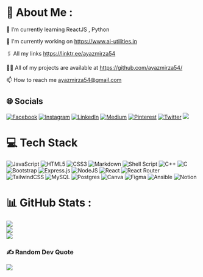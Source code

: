 # 💫 About Me :

🌱 I’m currently learning ReactJS , Python

🚀 I'm currently working on https://www.ai-utilities.in

🖇️ All my links https://linktr.ee/ayazmirza54

👨‍💻 All of my projects are available at https://github.com/ayazmirza54/

📫 How to reach me ayazmirza54@gmail.com

## 🌐 Socials

[![Facebook](https://img.shields.io/badge/Facebook-%231877F2.svg?logo=Facebook&logoColor=white)](https://facebook.com/me.ayazmirza54) [![Instagram](https://img.shields.io/badge/Instagram-%23E4405F.svg?logo=Instagram&logoColor=white)](https://instagram.com/ayazmirza54) [![LinkedIn](https://img.shields.io/badge/LinkedIn-%230077B5.svg?logo=linkedin&logoColor=white)](https://linkedin.com/in/ayazmirza54) [![Medium](https://img.shields.io/badge/Medium-12100E?logo=medium&logoColor=white)](https://medium.com/@ayazmirza54) [![Pinterest](https://img.shields.io/badge/Pinterest-%23E60023.svg?logo=Pinterest&logoColor=white)](https://pinterest.com/ayazmirza54) [![Twitter](https://img.shields.io/badge/Twitter-%231DA1F2.svg?logo=Twitter&logoColor=white)](https://twitter.com/ayazmirza54)
[![](https://visitcount.itsvg.in/api?id=ayazmirza54&icon=4&color=9)](https://visitcount.itsvg.in)


# 💻 Tech Stack
![JavaScript](https://img.shields.io/badge/javascript-%23323330.svg?style=for-the-badge&logo=javascript&logoColor=%23F7DF1E)
![HTML5](https://img.shields.io/badge/html5-%23E34F26.svg?style=for-the-badge&logo=html5&logoColor=white)
![CSS3](https://img.shields.io/badge/css3-%231572B6.svg?style=for-the-badge&logo=css3&logoColor=white) ![Markdown](https://img.shields.io/badge/markdown-%23000000.svg?style=for-the-badge&logo=markdown&logoColor=white) ![Shell Script](https://img.shields.io/badge/shell_script-%23121011.svg?style=for-the-badge&logo=gnu-bash&logoColor=white)   ![C++](https://img.shields.io/badge/c++-%2300599C.svg?style=for-the-badge&logo=c%2B%2B&logoColor=white) ![C](https://img.shields.io/badge/c-%2300599C.svg?style=for-the-badge&logo=c&logoColor=white) ![Bootstrap](https://img.shields.io/badge/bootstrap-%23563D7C.svg?style=for-the-badge&logo=bootstrap&logoColor=white) ![Express.js](https://img.shields.io/badge/express.js-%23404d59.svg?style=for-the-badge&logo=express&logoColor=%2361DAFB) ![NodeJS](https://img.shields.io/badge/node.js-6DA55F?style=for-the-badge&logo=node.js&logoColor=white) 
![React](https://img.shields.io/badge/react-%2320232a.svg?style=for-the-badge&logo=react&logoColor=%2361DAFB)
![React Router](https://img.shields.io/badge/React_Router-CA4245?style=for-the-badge&logo=react-router&logoColor=white) ![TailwindCSS](https://img.shields.io/badge/tailwindcss-%2338B2AC.svg?style=for-the-badge&logo=tailwind-css&logoColor=white) ![MySQL](https://img.shields.io/badge/mysql-%2300f.svg?style=for-the-badge&logo=mysql&logoColor=white) ![Postgres](https://img.shields.io/badge/postgres-%23316192.svg?style=for-the-badge&logo=postgresql&logoColor=white) ![Canva](https://img.shields.io/badge/Canva-%2300C4CC.svg?style=for-the-badge&logo=Canva&logoColor=white) ![Figma](https://img.shields.io/badge/figma-%23F24E1E.svg?style=for-the-badge&logo=figma&logoColor=white)  ![Ansible](https://img.shields.io/badge/ansible-%231A1918.svg?style=for-the-badge&logo=ansible&logoColor=white)  ![Notion](https://img.shields.io/badge/Notion-%23000000.svg?style=for-the-badge&logo=notion&logoColor=white)

# 📊 GitHub Stats :

![](https://github-readme-stats.vercel.app/api?username=ayazmirza54&theme=vue-dark&hide_border=false&include_all_commits=false&count_private=false)<br/>
![](https://github-readme-streak-stats.herokuapp.com/?user=ayazmirza54&theme=vue-dark&hide_border=false)<br/>
![](https://github-readme-stats.vercel.app/api/top-langs/?username=ayazmirza54&theme=vue-dark&hide_border=false&include_all_commits=false&count_private=false&layout=compact)

### ✍️ Random Dev Quote

![](https://quotes-github-readme.vercel.app/api?type=vetical&theme=tokyonight)

